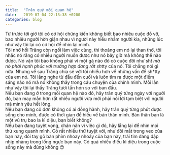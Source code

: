 ```yaml
---
title:  "Trân quý mối quan hệ"
date:   2019-07-04 22:13:38 +0200
categories: blog
---
```

Từ trước tới giờ tôi có cơ hội chứng kiến không biết bao nhiêu cuộc đổ vỡ, bao nhiêu người hờn giận nhau vì người này hiểu nhầm người kia, những lúc như vậy tôi lại có cơ hội để nhìn lại mình.  
Tôi nhớ hồi Trăng còn ngồi làm việc cùng, thi thoảng em nó lại than thở, tôi nhắc nó rằng có nhiều người muốn được như nó bây giờ mà không thể nào được. Nó vặn tôi bảo không phải vì một gã nào đó có cuộc đời như sh*t mà nó phải hạnh phúc với trường hợp đang rất sh*tty của nó. Tôi chẳng nói gì nữa. Nhưng về sau Trăng chia sẻ với tôi nhiều hơn về những vấn đề sh*tty của em nó. Tôi lắng nghe từ đầu đến cuối và luôn tìm ra được một điểm sáng nào nó mà nó không thấy trong câu chuyện của chính mình. Mỗi lần như vậy tôi lại thấy Trăng tươi tắn hơn so với ban đầu.  
Nếu bạn đang ở trong mối quan hệ nào đó, hãy trân quý từng ngày với người đó, bạn may mắn hơn rất nhiều người vừa mới phải nói lời tạm biệt với người mà mình yêu hết lòng.  
Nếu bạn đang cô đơn không có ai đồng hành, hãy trân quý từng phút được sống cho mình, được có thời gian để hiểu về bản thân mình. Bản thân bạn là một vũ trụ bao la kì diệu, bạn biết không?  
Nếu bạn đang tuyệt vọng, chán nản vì việc gì đó, hãy lắng lại để nhìn mọi thứ xung quanh mình. Có rất nhiều thứ tuyệt vời, như đôi mắt trong veo của bạn này, đôi tay gõ bàn phím nhoay nhoáy của bạn này, trái tim đang đập nhịp nhàng trong lồng ngực bạn này. Có quá nhiều điều kì diệu trong cuộc sống này mà đúng không :blush:
